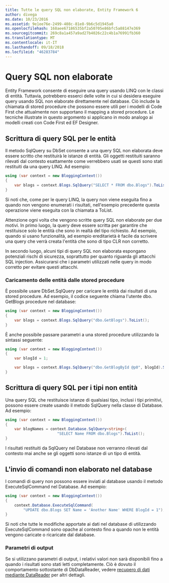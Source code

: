 ```yaml
---
title: Tutte le query SQL non elaborate, Entity Framework 6
author: divega
ms.date: 10/23/2016
ms.assetid: 9e1ee76e-2499-408c-81e8-9b6c5d1945a0
ms.openlocfilehash: 168aee67186535bf2a50705e86bfc5a88147e369
ms.sourcegitcommit: 269c8a1a457a9ad27b4026c22c4b1a76991fb360
ms.translationtype: MT
ms.contentlocale: it-IT
ms.lasthandoff: 09/18/2018
ms.locfileid: "46283784"
---
```

# <a name="raw-sql-queries"></a>Query SQL non elaborate
Entity Framework consente di eseguire una query usando LINQ con le classi di entità. Tuttavia, potrebbero esserci delle volte in cui si desidera eseguire query usando SQL non elaborate direttamente nel database. Ciò include la chiamata di stored procedure che possono essere utili per i modelli di Code First che attualmente non supportano il mapping a stored procedure. Le tecniche illustrate in questo argomento si applicano in modo analogo ai modelli creati con Code First ed EF Designer.  

## <a name="writing-sql-queries-for-entities"></a>Scrittura di query SQL per le entità  

Il metodo SqlQuery su DbSet consente a una query SQL non elaborata deve essere scritto che restituirà le istanze di entità. Gli oggetti restituiti saranno rilevati dal contesto esattamente come verrebbero usati se questi sono stati restituiti da una query LINQ. Ad esempio:  

``` csharp  
using (var context = new BloggingContext())
{
    var blogs = context.Blogs.SqlQuery("SELECT * FROM dbo.Blogs").ToList();
}
```  

Si noti che, come per le query LINQ, la query non viene eseguita fino a quando non vengono enumerati i risultati, nell'esempio precedente questa operazione viene eseguita con la chiamata a ToList.  

Attenzione ogni volta che vengono scritte query SQL non elaborate per due motivi. In primo luogo, la query deve essere scritta per garantire che restituisce solo le entità che sono in realtà del tipo richiesto. Ad esempio, quando si usano funzionalità, ad esempio ereditarietà è facile da scrivere una query che verrà creata l'entità che sono di tipo CLR non corretto.  

In secondo luogo, alcuni tipi di query SQL non elaborata espongano potenziali rischi di sicurezza, soprattutto per quanto riguarda gli attacchi SQL injection. Assicurarsi che i parametri utilizzati nelle query in modo corretto per evitare questi attacchi.  

### <a name="loading-entities-from-stored-procedures"></a>Caricamento delle entità dalle stored procedure  

È possibile usare DbSet.SqlQuery per caricare le entità dai risultati di una stored procedure. Ad esempio, il codice seguente chiama l'utente dbo. GetBlogs procedure nel database:  

``` csharp
using (var context = new BloggingContext())
{
    var blogs = context.Blogs.SqlQuery("dbo.GetBlogs").ToList();
}
```  

È anche possibile passare parametri a una stored procedure utilizzando la sintassi seguente:  

``` csharp
using (var context = new BloggingContext())
{
    var blogId = 1;

    var blogs = context.Blogs.SqlQuery("dbo.GetBlogById @p0", blogId).Single();
}
```  

## <a name="writing-sql-queries-for-non-entity-types"></a>Scrittura di query SQL per i tipi non entità  

Una query SQL che restituisce istanze di qualsiasi tipo, inclusi i tipi primitivi, possono essere create usando il metodo SqlQuery nella classe di Database. Ad esempio:  

``` csharp
using (var context = new BloggingContext())
{
    var blogNames = context.Database.SqlQuery<string>(
                       "SELECT Name FROM dbo.Blogs").ToList();
}
```  

I risultati restituiti da SqlQuery nel Database non verranno rilevati dal contesto mai anche se gli oggetti sono istanze di un tipo di entità.  

## <a name="sending-raw-commands-to-the-database"></a>L'invio di comandi non elaborato nel database  

I comandi di query non possono essere inviati al database usando il metodo ExecuteSqlCommand nel Database. Ad esempio:  

``` csharp
using (var context = new BloggingContext())
{
    context.Database.ExecuteSqlCommand(
        "UPDATE dbo.Blogs SET Name = 'Another Name' WHERE BlogId = 1");
}
```  

Si noti che tutte le modifiche apportate ai dati nel database di utilizzando ExecuteSqlCommand sono opache al contesto fino a quando non le entità vengono caricate o ricaricate dal database.  

### <a name="output-parameters"></a>Parametri di output  

Se si utilizzano parametri di output, i relativi valori non sarà disponibili fino a quando i risultati sono stati letti completamente. Ciò è dovuto il comportamento sottostante di DbDataReader, vedere [recupero di dati mediante DataReader](https://go.microsoft.com/fwlink/?LinkID=398589) per altri dettagli.  
